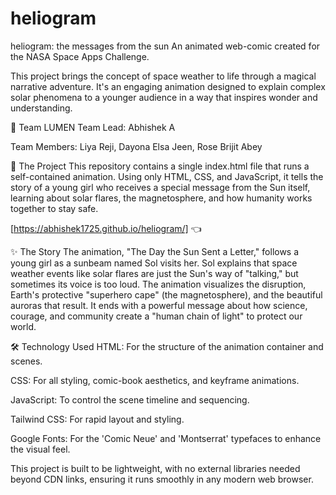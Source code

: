 # heliogram
heliogram: the messages from the sun
An animated web-comic created for the NASA Space Apps Challenge.

This project brings the concept of space weather to life through a magical narrative adventure. It's an engaging animation designed to explain complex solar phenomena to a younger audience in a way that inspires wonder and understanding.

👥 Team LUMEN
Team Lead: Abhishek A

Team Members: Liya Reji, Dayona Elsa Jeen, Rose Brijit Abey

🚀 The Project
This repository contains a single index.html file that runs a self-contained animation. Using only HTML, CSS, and JavaScript, it tells the story of a young girl who receives a special message from the Sun itself, learning about solar flares, the magnetosphere, and how humanity works together to stay safe.

[https://abhishek1725.github.io/heliogram/] 👈

✨ The Story
The animation, "The Day the Sun Sent a Letter," follows a young girl as a sunbeam named Sol visits her. Sol explains that space weather events like solar flares are just the Sun's way of "talking," but sometimes its voice is too loud. The animation visualizes the disruption, Earth's protective "superhero cape" (the magnetosphere), and the beautiful auroras that result. It ends with a powerful message about how science, courage, and community create a "human chain of light" to protect our world.

🛠️ Technology Used
HTML: For the structure of the animation container and scenes.

CSS: For all styling, comic-book aesthetics, and keyframe animations.

JavaScript: To control the scene timeline and sequencing.

Tailwind CSS: For rapid layout and styling.

Google Fonts: For the 'Comic Neue' and 'Montserrat' typefaces to enhance the visual feel.

This project is built to be lightweight, with no external libraries needed beyond CDN links, ensuring it runs smoothly in any modern web browser.
